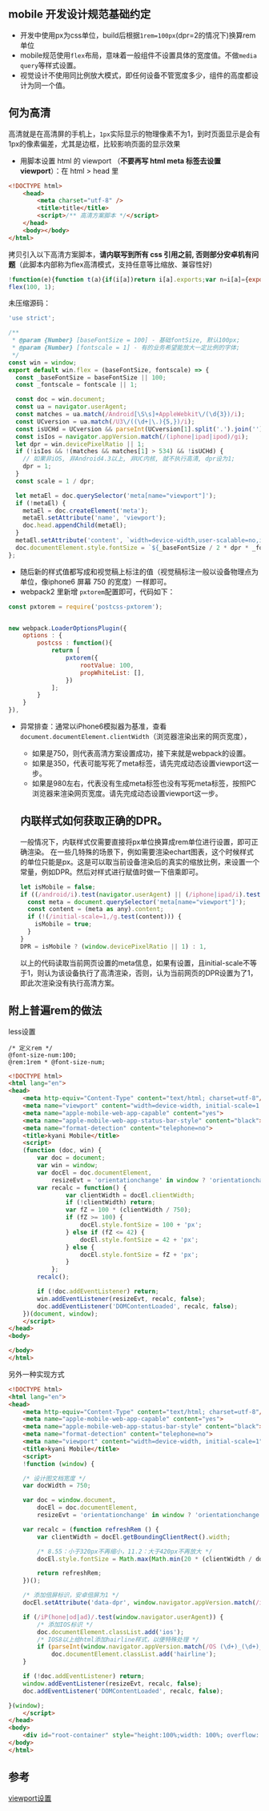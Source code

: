 ## mobile 开发设计规范基础约定
 * 开发中使用px为css单位，build后根据`1rem=100px`(dpr=2的情况下)换算rem单位
 * mobile规范使用`flex`布局，意味着一般组件不设置具体的宽度值。不做`media query`等样式设置。
 * 视觉设计不使用同比例放大模式，即任何设备不管宽度多少，组件的高度都设计为同一个值。

## 何为高清
高清就是在高清屏的手机上，`1px`实际显示的物理像素不为1，到时页面显示是会有1px的像素偏差，尤其是边框，比较影响页面的显示效果

* 用脚本设置 html 的 viewport （**不要再写 html meta 标签去设置 viewport**）：在 html > head 里
```html
<!DOCTYPE html>
    <head>
        <meta charset="utf-8" />
        <title>title</title>
        <script>/** 高清方案脚本 */</script>
    </head>
    <body></body>
</html>
```
拷贝引入以下高清方案脚本，**请内联写到所有 css 引用之前, 否则部分安卓机有问题**（此脚本内部称为flex高清模式，支持任意等比缩放、兼容性好)
```js
!function(e){function t(a){if(i[a])return i[a].exports;var n=i[a]={exports:{},id:a,loaded:!1};return e[a].call(n.exports,n,n.exports,t),n.loaded=!0,n.exports}var i={};return t.m=e,t.c=i,t.p="",t(0)}([function(e,t){"use strict";Object.defineProperty(t,"__esModule",{value:!0});var i=window;t["default"]=i.flex=function(e,t){var a=e||100,n=t||1,r=i.document,o=navigator.userAgent,d=o.match(/Android[\S\s]+AppleWebkit\/(\d{3})/i),l=o.match(/U3\/((\d+|\.){5,})/i),c=l&&parseInt(l[1].split(".").join(""),10)>=80,p=navigator.appVersion.match(/(iphone|ipad|ipod)/gi),s=i.devicePixelRatio||1;p||d&&d[1]>534||c||(s=1);var u=1/s,m=r.querySelector('meta[name="viewport"]');m||(m=r.createElement("meta"),m.setAttribute("name","viewport"),r.head.appendChild(m)),m.setAttribute("content","width=device-width,user-scalable=no,initial-scale="+u+",maximum-scale="+u+",minimum-scale="+u),r.documentElement.style.fontSize=a/2*s*n+"px"},e.exports=t["default"]}]);
flex(100, 1);
```
未压缩源码：
```js
'use strict';

/**
 * @param {Number} [baseFontSize = 100] - 基础fontSize, 默认100px;
 * @param {Number} [fontscale = 1] - 有的业务希望能放大一定比例的字体;
 */
const win = window;
export default win.flex = (baseFontSize, fontscale) => {
  const _baseFontSize = baseFontSize || 100;
  const _fontscale = fontscale || 1;

  const doc = win.document;
  const ua = navigator.userAgent;
  const matches = ua.match(/Android[\S\s]+AppleWebkit\/(\d{3})/i);
  const UCversion = ua.match(/U3\/((\d+|\.){5,})/i);
  const isUCHd = UCversion && parseInt(UCversion[1].split('.').join(''), 10) >= 80;
  const isIos = navigator.appVersion.match(/(iphone|ipad|ipod)/gi);
  let dpr = win.devicePixelRatio || 1;
  if (!isIos && !(matches && matches[1] > 534) && !isUCHd) {
    // 如果非iOS, 非Android4.3以上, 非UC内核, 就不执行高清, dpr设为1;
    dpr = 1;
  }
  const scale = 1 / dpr;

  let metaEl = doc.querySelector('meta[name="viewport"]');
  if (!metaEl) {
    metaEl = doc.createElement('meta');
    metaEl.setAttribute('name', 'viewport');
    doc.head.appendChild(metaEl);
  }
  metaEl.setAttribute('content', `width=device-width,user-scalable=no,initial-scale=${scale},maximum-scale=${scale},minimum-scale=${scale}`);
  doc.documentElement.style.fontSize = `${_baseFontSize / 2 * dpr * _fontscale}px`;
};
```
* 随后新的样式值都写成和视觉稿上标注的值（视觉稿标注一般以设备物理点为单位，像iphone6 屏幕 750 的宽度）一样即可。
* webpack2 里新增 `pxtorem`配置即可，代码如下：
```js
const pxtorem = require('postcss-pxtorem');


new webpack.LoaderOptionsPlugin({
    options : {
        postcss : function(){
            return [
                pxtorem({
                    rootValue: 100,
                    propWhiteList: [],
                })
            ];
        }
    }
}),
```
* 异常排查：通常以iPhone6模拟器为基准，查看`document.documentElement.clientWidth`（浏览器渲染出来的网页宽度），
  * 如果是750，则代表高清方案设置成功，接下来就是webpack的设置。
  * 如果是350，代表可能写死了meta标签，请先完成动态设置viewport这一步。
  * 如果是980左右，代表没有生成meta标签也没有写死meta标签，按照PC浏览器来渲染网页宽度。请先完成动态设置viewport这一步。

  ## 内联样式如何获取正确的DPR。
    一般情况下，内联样式仅需要直接将px单位换算成rem单位进行设置，即可正确渲染。
    在一些几特殊的场景下，例如需要渲染echart图表，这个时候样式的单位只能是px。这是可以取当前设备渲染后的真实的缩放比例，来设置一个常量，例如DPR。然后对样式进行赋值时做一下倍乘即可。

  ```js
  let isMobile = false;
  if ((/android/i).test(navigator.userAgent) || (/iphone|ipad/i).test(navigator.userAgent)) {
    const meta = document.querySelector('meta[name="viewport"]');
    const content = (meta as any).content;
    if (!(/initial-scale=1,/g.test(content))) {
      isMobile = true;
    }
  }
  DPR = isMobile ? (window.devicePixelRatio || 1) : 1,
  ```
  以上的代码读取当前网页设置的meta信息，如果有设置，且initial-scale不等于1，则认为该设备执行了高清渲染，否则，认为当前网页的DPR设置为了1，即此次渲染没有执行高清方案。

## 附上普遍rem的做法
less设置
```less
/* 定义rem */
@font-size-num:100;
@rem:1rem * @font-size-num;
```

```html
<!DOCTYPE html>
<html lang="en">
<head>
    <meta http-equiv="Content-Type" content="text/html; charset=utf-8"/>
    <meta name="viewport" content="width=device-width, initial-scale=1.0, maximum-scale=1.0, user-scalable=0">
    <meta name="apple-mobile-web-app-capable" content="yes">
    <meta name="apple-mobile-web-app-status-bar-style" content="black">
    <meta name="format-detection" content="telephone=no">
    <title>kyani Mobile</title>
    <script>
    (function (doc, win) {
        var doc = document;
        var win = window;
        var docEl = doc.documentElement,
            resizeEvt = 'orientationchange' in window ? 'orientationchange' : 'resize';
        var recalc = function() {
                var clientWidth = docEl.clientWidth;
                if (!clientWidth) return;
                var fZ = 100 * (clientWidth / 750);
                if (fZ >= 100) {
                    docEl.style.fontSize = 100 + 'px';
                } else if (fZ <= 42) {
                    docEl.style.fontSize = 42 + 'px';
                } else {
                    docEl.style.fontSize = fZ + 'px';
                }
            };
        recalc();

        if (!doc.addEventListener) return;
        win.addEventListener(resizeEvt, recalc, false);
        doc.addEventListener('DOMContentLoaded', recalc, false);
    })(document, window);
    </script>
</head>
<body>

</body>
</html>
```

另外一种实现方式
```html
<!DOCTYPE html>
<html lang="en">
<head>
    <meta http-equiv="Content-Type" content="text/html; charset=utf-8"/>
    <meta name="apple-mobile-web-app-capable" content="yes">
    <meta name="apple-mobile-web-app-status-bar-style" content="black">
    <meta name="format-detection" content="telephone=no">
    <meta name="viewport" content="width=device-width, initial-scale=1">
    <title>kyani Mobile</title>
    <script>
    !function (window) {

    /* 设计图文档宽度 */
    var docWidth = 750;

    var doc = window.document,
        docEl = doc.documentElement,
        resizeEvt = 'orientationchange' in window ? 'orientationchange' : 'resize';

    var recalc = (function refreshRem () {
        var clientWidth = docEl.getBoundingClientRect().width;

        /* 8.55：小于320px不再缩小，11.2：大于420px不再放大 */
        docEl.style.fontSize = Math.max(Math.min(20 * (clientWidth / docWidth), 11.2), 8.55) * 5 + 'px';

        return refreshRem;
    })();

    /* 添加倍屏标识，安卓倍屏为1 */
    docEl.setAttribute('data-dpr', window.navigator.appVersion.match(/iphone/gi) ? window.devicePixelRatio : 1);

    if (/iP(hone|od|ad)/.test(window.navigator.userAgent)) {
        /* 添加IOS标识 */
        doc.documentElement.classList.add('ios');
        /* IOS8以上给html添加hairline样式，以便特殊处理 */
        if (parseInt(window.navigator.appVersion.match(/OS (\d+)_(\d+)_?(\d+)?/)[1], 10) >= 8)
            doc.documentElement.classList.add('hairline');
    }

    if (!doc.addEventListener) return;
    window.addEventListener(resizeEvt, recalc, false);
    doc.addEventListener('DOMContentLoaded', recalc, false);

}(window);
    </script>
</head>
<body>
    <div id="root-container" style="height:100%;width: 100%; overflow: hidden;"></div>
</body>
</html>

```

## 参考
[viewport设置](https://github.com/ant-design/ant-design-mobile/wiki/viewport详解)
